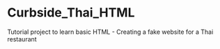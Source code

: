 # Curbside_Thai_HTML
Tutorial project to learn basic HTML - Creating a fake website for a Thai restaurant
